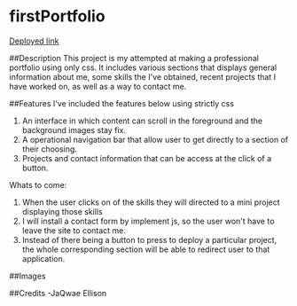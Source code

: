 # firstPortfolio

[Deployed link](https://jaqwae.github.io/firstPortfolio/)

##Description
This project is my attempted at making a professional portfolio using only css. It includes various sections that displays general information about me, some skills the I've obtained, recent projects that I have worked on, as well as a way to contact me.

##Features
I've included the features below using strictly css
1. An interface in which content can scroll in the foreground and the background images stay fix.
2. A operational navigation bar that allow user to get directly to a section of their choosing.
3. Projects and contact information that can be access at the click of a button.

Whats to come:
1. When the user clicks on of the skills they will directed to a mini project displaying those skills
2. I will install a contact form by implement js, so the user won't have to leave the site to contact me.
3. Instead of there being a button to press to deploy a particular project, the whole corresponding section will be able to redirect user to that application.

##Images

##Credits
-JaQwae Ellison

